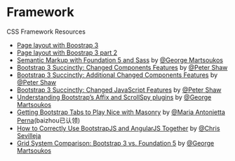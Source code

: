 # Framework
CSS Framework Resources


- [Page layout with Boostrap 3](http://www.script-tutorials.com/page-layout-with-boostrap-3/)
- [Page layout with Boostrap 3 part 2](http://www.script-tutorials.com/page-layout-with-boostrap-3-part-2/)
- [Semantic Markup with Foundation 5 and Sass](http://www.sitepoint.com/semantic-markup-foundation-5-sass/) by [@George Martsoukos](http://www.sitepoint.com/author/gmartsoukos/)
- [Bootstrap 3 Succinctly: Changed Components Features](http://webdesign.tutsplus.com/tutorials/bootstrap-3-succinctly-changed-components-features--cms-23166) by [@Peter Shaw](http://tutsplus.com/authors/peter-shaw)
- [Bootstrap 3 Succinctly: Additional Changed Components Features](http://webdesign.tutsplus.com/tutorials/bootstrap-3-succinctly-additional-changed-components-features--cms-23203) by [@Peter Shaw](http://tutsplus.com/authors/peter-shaw)
- [Bootstrap 3 Succinctly: Changed JavaScript Features](http://webdesign.tutsplus.com/tutorials/bootstrap-3-succinctly-changed-javascript-features--cms-23179) by [@Peter Shaw](http://tutsplus.com/authors/peter-shaw)
- [Understanding Bootstrap’s Affix and ScrollSpy plugins](http://www.sitepoint.com/understanding-bootstraps-affix-scrollspy-plugins/) by [@George Martsoukos](http://www.sitepoint.com/author/gmartsoukos/)
- [Getting Bootstrap Tabs to Play Nice with Masonry](http://www.sitepoint.com/bootstrap-tabs-play-nice-with-masonry/) by [@Maria Antonietta Perna](http://www.sitepoint.com/author/mperna/)(baizhou已认领)
- [How to Correctly Use BootstrapJS and AngularJS Together](https://scotch.io/tutorials/how-to-correctly-use-bootstrapjs-and-angularjs-together) by [@Chris Sevilleja](https://scotch.io/author/chris)
- [Grid System Comparison: Bootstrap 3 vs. Foundation 5](http://www.sitepoint.com/grid-system-comparison-bootstrap-vs-foundation/) by [@George Martsoukos](http://www.sitepoint.com/author/gmartsoukos/)
